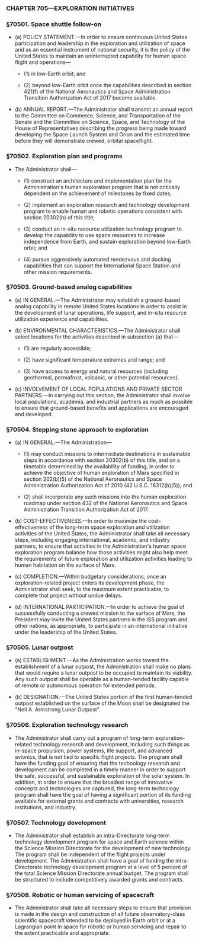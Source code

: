 ### **CHAPTER 705—EXPLORATION INITIATIVES**

### §70501. Space shuttle follow-on
* (a) POLICY STATEMENT.—In order to ensure continuous United States participation and leadership in the exploration and utilization of space and as an essential instrument of national security, it is the policy of the United States to maintain an uninterrupted capability for human space flight and operations—

  * (1) in low-Earth orbit; and

  * (2) beyond low-Earth orbit once the capabilities described in section 421(f) of the National Aeronautics and Space Administration Transition Authorization Act of 2017 become available.


* (b) ANNUAL REPORT.—The Administrator shall transmit an annual report to the Committee on Commerce, Science, and Transportation of the Senate and the Committee on Science, Space, and Technology of the House of Representatives describing the progress being made toward developing the Space Launch System and Orion and the estimated time before they will demonstrate crewed, orbital spaceflight.

### §70502. Exploration plan and programs
* The Administrator shall—

  * (1) construct an architecture and implementation plan for the Administration's human exploration program that is not critically dependent on the achievement of milestones by fixed dates;

  * (2) implement an exploration research and technology development program to enable human and robotic operations consistent with section 20302(b) of this title;

  * (3) conduct an in-situ resource utilization technology program to develop the capability to use space resources to increase independence from Earth, and sustain exploration beyond low-Earth orbit; and

  * (4) pursue aggressively automated rendezvous and docking capabilities that can support the International Space Station and other mission requirements.

### §70503. Ground-based analog capabilities
* (a) IN GENERAL.—The Administrator may establish a ground-based analog capability in remote United States locations in order to assist in the development of lunar operations, life support, and in-situ resource utilization experience and capabilities.

* (b) ENVIRONMENTAL CHARACTERISTICS.—The Administrator shall select locations for the activities described in subsection (a) that—

  * (1) are regularly accessible;

  * (2) have significant temperature extremes and range; and

  * (3) have access to energy and natural resources (including geothermal, permafrost, volcanic, or other potential resources).


* (c) INVOLVEMENT OF LOCAL POPULATIONS AND PRIVATE SECTOR PARTNERS.—In carrying out this section, the Administrator shall involve local populations, academia, and industrial partners as much as possible to ensure that ground-based benefits and applications are encouraged and developed.

### §70504. Stepping stone approach to exploration
* (a) IN GENERAL.—The Administration—

  * (1) may conduct missions to intermediate destinations in sustainable steps in accordance with section 20302(b) of this title, and on a timetable determined by the availability of funding, in order to achieve the objective of human exploration of Mars specified in section 202(b)(5) of the National Aeronautics and Space Administration Authorization Act of 2010 (42 U.S.C. 18312(b)(5)); and

  * (2) shall incorporate any such missions into the human exploration roadmap under section 432 of the National Aeronautics and Space Administration Transition Authorization Act of 2017.


* (b) COST-EFFECTIVENESS.—In order to maximize the cost-effectiveness of the long-term space exploration and utilization activities of the United States, the Administrator shall take all necessary steps, including engaging international, academic, and industry partners, to ensure that activities in the Administration's human space exploration program balance how those activities might also help meet the requirements of future exploration and utilization activities leading to human habitation on the surface of Mars.

* (c) COMPLETION.—Within budgetary considerations, once an exploration-related project enters its development phase, the Administrator shall seek, to the maximum extent practicable, to complete that project without undue delays.

* (d) INTERNATIONAL PARTICIPATION.—In order to achieve the goal of successfully conducting a crewed mission to the surface of Mars, the President may invite the United States partners in the ISS program and other nations, as appropriate, to participate in an international initiative under the leadership of the United States.

### §70505. Lunar outpost
* (a) ESTABLISHMENT.—As the Administration works toward the establishment of a lunar outpost, the Administration shall make no plans that would require a lunar outpost to be occupied to maintain its viability. Any such outpost shall be operable as a human-tended facility capable of remote or autonomous operation for extended periods.

* (b) DESIGNATION.—The United States portion of the first human-tended outpost established on the surface of the Moon shall be designated the "Neil A. Armstrong Lunar Outpost".

### §70506. Exploration technology research
* The Administrator shall carry out a program of long-term exploration-related technology research and development, including such things as in-space propulsion, power systems, life support, and advanced avionics, that is not tied to specific flight projects. The program shall have the funding goal of ensuring that the technology research and development can be completed in a timely manner in order to support the safe, successful, and sustainable exploration of the solar system. In addition, in order to ensure that the broadest range of innovative concepts and technologies are captured, the long-term technology program shall have the goal of having a significant portion of its funding available for external grants and contracts with universities, research institutions, and industry.

### §70507. Technology development
* The Administrator shall establish an intra-Directorate long-term technology development program for space and Earth science within the Science Mission Directorate for the development of new technology. The program shall be independent of the flight projects under development. The Administration shall have a goal of funding the intra-Directorate technology development program at a level of 5 percent of the total Science Mission Directorate annual budget. The program shall be structured to include competitively awarded grants and contracts.

### §70508. Robotic or human servicing of spacecraft
* The Administrator shall take all necessary steps to ensure that provision is made in the design and construction of all future observatory-class scientific spacecraft intended to be deployed in Earth orbit or at a Lagrangian point in space for robotic or human servicing and repair to the extent practicable and appropriate.
